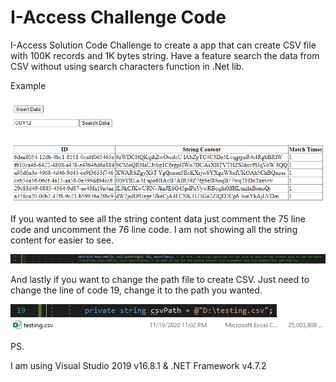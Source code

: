 # I-Access Challenge Code

I-Access Solution Code Challenge to create a app that can create CSV file with 100K records and 1K bytes string. Have a feature search the data from CSV without using search characters function in .Net lib.

Example

![alt text](https://github.com/sudi909/I-AccessChallengeCode/blob/main/Images/Display.png)

If you wanted to see all the string content data just comment the 75 line code and uncomment the 76 line code. I am not showing all the string content for easier to see.

![alt text](https://github.com/sudi909/I-AccessChallengeCode/blob/main/Images/Code01.png)

And lastly if you want to change the path file to create CSV. Just need to change the line of code 19, change it to the path you wanted.

![alt text](https://github.com/sudi909/I-AccessChallengeCode/blob/main/Images/Code02.png)
![alt text](https://github.com/sudi909/I-AccessChallengeCode/blob/main/Images/File.png)

PS.

I am using Visual Studio 2019 v16.8.1 & .NET Framework v4.7.2

